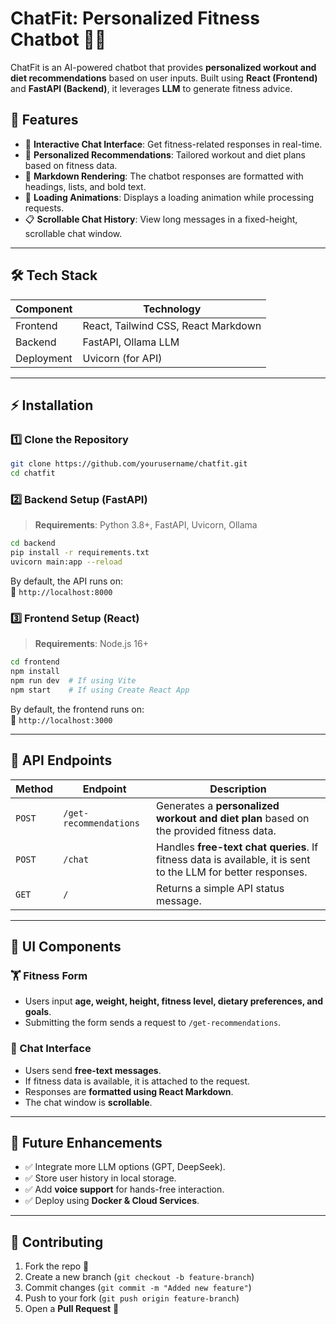 # ChatFit: Personalized Fitness Chatbot 💪💬

ChatFit is an AI-powered chatbot that provides **personalized workout and diet recommendations** based on user inputs. Built using **React (Frontend)** and **FastAPI (Backend)**, it leverages **LLM** to generate fitness advice.

## 🚀 Features
- 💬 **Interactive Chat Interface**: Get fitness-related responses in real-time.
- 🏈 **Personalized Recommendations**: Tailored workout and diet plans based on fitness data.
- 📝 **Markdown Rendering**: The chatbot responses are formatted with headings, lists, and bold text.
- 🔄 **Loading Animations**: Displays a loading animation while processing requests.
- 📋 **Scrollable Chat History**: View long messages in a fixed-height, scrollable chat window.

---

## 🛠️ Tech Stack
| Component  | Technology |
|------------|------------|
| Frontend  | React, Tailwind CSS, React Markdown |
| Backend  | FastAPI, Ollama LLM |
| Deployment  | Uvicorn (for API) |

---

## ⚡ Installation

### **1️⃣ Clone the Repository**
```sh
git clone https://github.com/yourusername/chatfit.git
cd chatfit
```

### **2️⃣ Backend Setup (FastAPI)**
> **Requirements**: Python 3.8+, FastAPI, Uvicorn, Ollama

```sh
cd backend
pip install -r requirements.txt
uvicorn main:app --reload
```

By default, the API runs on:  
📍 `http://localhost:8000`

### **3️⃣ Frontend Setup (React)**
> **Requirements**: Node.js 16+

```sh
cd frontend
npm install
npm run dev  # If using Vite
npm start    # If using Create React App
```

By default, the frontend runs on:  
📍 `http://localhost:3000`

---

## 💼 API Endpoints

| Method | Endpoint | Description |
|--------|---------|-------------|
| `POST` | `/get-recommendations` | Generates a **personalized workout and diet plan** based on the provided fitness data. |
| `POST` | `/chat` | Handles **free-text chat queries**. If fitness data is available, it is sent to the LLM for better responses. |
| `GET` | `/` | Returns a simple API status message. |

---

## 🎨 UI Components
### **🏋️ Fitness Form**
- Users input **age, weight, height, fitness level, dietary preferences, and goals**.
- Submitting the form sends a request to `/get-recommendations`.

### **💬 Chat Interface**
- Users send **free-text messages**.
- If fitness data is available, it is attached to the request.
- Responses are **formatted using React Markdown**.
- The chat window is **scrollable**.

---

## 🚀 Future Enhancements
- ✅ Integrate more LLM options (GPT, DeepSeek).
- ✅ Store user history in local storage.
- ✅ Add **voice support** for hands-free interaction.
- ✅ Deploy using **Docker & Cloud Services**.

---

## 🤝 Contributing
1. Fork the repo 🍔  
2. Create a new branch (`git checkout -b feature-branch`)  
3. Commit changes (`git commit -m "Added new feature"`)  
4. Push to your fork (`git push origin feature-branch`)  
5. Open a **Pull Request** 🚀  


